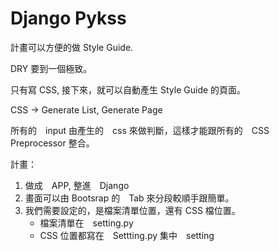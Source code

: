 # Django Pykss

計畫可以方便的做 Style Guide.

DRY 要到一個極致。

只有寫 CSS, 接下來，就可以自動產生 Style Guide 的頁面。

CSS -> Generate List, Generate Page

所有的　input 由產生的　css 來做判斷，這樣才能跟所有的　CSS Preprocessor 整合。



計畫：

1. 做成　APP, 整進　Django
2. 畫面可以由 Bootsrap 的　Tab 來分段較順手跟簡單。
3. 我們需要設定的，是檔案清單位置，還有 CSS 檔位置。
	* 檔案清單在　setting.py
	* CSS 位置都寫在　Settting.py 集中　setting
